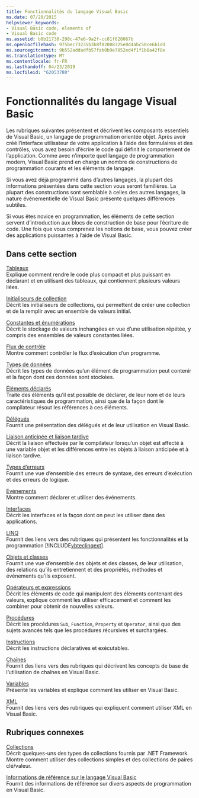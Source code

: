 ```yaml
---
title: Fonctionnalités du langage Visual Basic
ms.date: 07/20/2015
helpviewer_keywords:
- Visual Basic code, elements of
- Visual Basic code
ms.assetid: b0b21730-298c-47e6-9a2f-cc81f628067b
ms.openlocfilehash: 975bec73235b3b8f82088325e0d4abc50ce6b1dd
ms.sourcegitcommit: 9b552addadfb57fab0b9e7852ed4f1f1b8a42f8e
ms.translationtype: MT
ms.contentlocale: fr-FR
ms.lasthandoff: 04/23/2019
ms.locfileid: "62053780"
---
```

# <a name="visual-basic-language-features"></a>Fonctionnalités du langage Visual Basic
Les rubriques suivantes présentent et décrivent les composants essentiels de Visual Basic, un langage de programmation orientée objet. Après avoir créé l’interface utilisateur de votre application à l’aide des formulaires et des contrôles, vous avez besoin d’écrire le code qui définit le comportement de l’application. Comme avec n’importe quel langage de programmation modern, Visual Basic prend en charge un nombre de constructions de programmation courants et les éléments de langage.  
  
 Si vous avez déjà programmé dans d’autres langages, la plupart des informations présentées dans cette section vous seront familières. La plupart des constructions sont semblable à celles des autres langages, la nature événementielle de Visual Basic présente quelques différences subtiles.  
  
 Si vous êtes novice en programmation, les éléments de cette section servent d’introduction aux blocs de construction de base pour l’écriture de code. Une fois que vous comprenez les notions de base, vous pouvez créer des applications puissantes à l’aide de Visual Basic.  
  
## <a name="in-this-section"></a>Dans cette section  
 [Tableaux](../../../visual-basic/programming-guide/language-features/arrays/index.md)  
 Explique comment rendre le code plus compact et plus puissant en déclarant et en utilisant des tableaux, qui contiennent plusieurs valeurs liées.  
  
 [Initialiseurs de collection](../../../visual-basic/programming-guide/language-features/collection-initializers/index.md)  
 Décrit les initialiseurs de collections, qui permettent de créer une collection et de la remplir avec un ensemble de valeurs initial.  
  
 [Constantes et énumérations](../../../visual-basic/programming-guide/language-features/constants-enums/index.md)  
 Décrit le stockage de valeurs inchangées en vue d’une utilisation répétée, y compris des ensembles de valeurs constantes liées.  
  
 [Flux de contrôle](../../../visual-basic/programming-guide/language-features/control-flow/index.md)  
 Montre comment contrôler le flux d’exécution d’un programme.  
  
 [Types de données](../../../visual-basic/programming-guide/language-features/data-types/index.md)  
 Décrit les types de données qu’un élément de programmation peut contenir et la façon dont ces données sont stockées.  
  
 [Éléments déclarés](../../../visual-basic/programming-guide/language-features/declared-elements/index.md)  
 Traite des éléments qu’il est possible de déclarer, de leur nom et de leurs caractéristiques de programmation, ainsi que de la façon dont le compilateur résout les références à ces éléments.  
  
 [Délégués](../../../visual-basic/programming-guide/language-features/delegates/index.md)  
 Fournit une présentation des délégués et de leur utilisation en Visual Basic.  
  
 [Liaison anticipée et liaison tardive](../../../visual-basic/programming-guide/language-features/early-late-binding/index.md)  
 Décrit la liaison effectuée par le compilateur lorsqu’un objet est affecté à une variable objet et les différences entre les objets à liaison anticipée et à liaison tardive.  
  
 [Types d’erreurs](../../../visual-basic/programming-guide/language-features/error-types.md)  
 Fournit une vue d’ensemble des erreurs de syntaxe, des erreurs d’exécution et des erreurs de logique.  
  
 [Événements](../../../visual-basic/programming-guide/language-features/events/index.md)  
 Montre comment déclarer et utiliser des événements.  
  
 [Interfaces](../../../visual-basic/programming-guide/language-features/interfaces/index.md)  
 Décrit les interfaces et la façon dont on peut les utiliser dans des applications.  
  
 [LINQ](../../../visual-basic/programming-guide/language-features/linq/index.md)  
 Fournit des liens vers des rubriques qui présentent les fonctionnalités et la programmation [!INCLUDE[vbteclinqext](~/includes/vbteclinqext-md.md)].  
  
 [Objets et classes](../../../visual-basic/programming-guide/language-features/objects-and-classes/index.md)  
 Fournit une vue d’ensemble des objets et des classes, de leur utilisation, des relations qu’ils entretiennent et des propriétés, méthodes et événements qu’ils exposent.  
  
 [Opérateurs et expressions](../../../visual-basic/programming-guide/language-features/operators-and-expressions/index.md)  
 Décrit les éléments de code qui manipulent des éléments contenant des valeurs, explique comment les utiliser efficacement et comment les combiner pour obtenir de nouvelles valeurs.  
  
 [Procédures](../../../visual-basic/programming-guide/language-features/procedures/index.md)  
 Décrit les procédures `Sub`, `Function`, `Property` et `Operator`, ainsi que des sujets avancés tels que les procédures récursives et surchargées.  
  
 [Instructions](../../../visual-basic/programming-guide/language-features/statements.md)  
 Décrit les instructions déclaratives et exécutables.  
  
 [Chaînes](../../../visual-basic/programming-guide/language-features/strings/index.md)  
 Fournit des liens vers des rubriques qui décrivent les concepts de base de l’utilisation de chaînes en Visual Basic.  
  
 [Variables](../../../visual-basic/programming-guide/language-features/variables/index.md)  
 Présente les variables et explique comment les utiliser en Visual Basic.  
  
 [XML](../../../visual-basic/programming-guide/language-features/xml/index.md)  
 Fournit des liens vers des rubriques qui expliquent comment utiliser XML en Visual Basic.  
  
## <a name="related-sections"></a>Rubriques connexes

 [Collections](../../../visual-basic/programming-guide/concepts/collections.md)  
 Décrit quelques-uns des types de collections fournis par .NET Framework. Montre comment utiliser des collections simples et des collections de paires clé/valeur.  
  
 [Informations de référence sur le langage Visual Basic](../../../visual-basic/language-reference/index.md)  
 Fournit des informations de référence sur divers aspects de programmation en Visual Basic.
